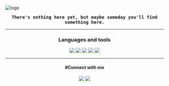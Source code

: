 ![logo](https://i.imgur.com/KcXSRCu.png)

<p align="center"><strong><samp>There's nothing here yet, but maybe someday you'll find something here.</samp></strong></p><hr>

<div align="center">
<h3>Languages and tools</h3>

[![](https://img.shields.io/badge/-Arch%20Linux-blue?&style=flat&logo=archlinux&logoColor=white)](https://archlinux.org/) [![](https://img.shields.io/badge/-Visual%20Studio%20Code-blue?&style=flat&logo=visualstudiocode&logoColor=white)](https://code.visualstudio.com/) [![](https://img.shields.io/badge/-C++-blue?&style=flat&logo=cplusplus&logoColor=white)](https://ru.wikipedia.org/wiki/C%2B%2B) [![](https://img.shields.io/badge/-HTML-blue?&style=flat&logo=html5&logoColor=white)](https://ru.wikipedia.org/wiki/HTML5) [![](https://img.shields.io/badge/-CSS-blue?&style=flat&logo=css3&logoColor=white)](https://ru.wikipedia.org/wiki/CSS)
</div>

<hr>

<div align="center">
<h4>#Connect with me</h4>

[![](https://img.shields.io/badge/-ВКонтакте-blue?&style=flat&logo=vk&logoColor=white)](https://vk.com/leoonnnwi) [![](https://img.shields.io/badge/-Telegram-blue?&style=flat&logo=telegram&logoColor=white)](https://t.me/LeoonWi)
</div>
